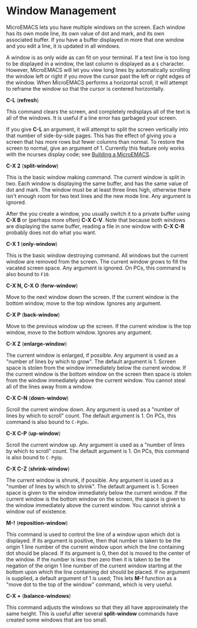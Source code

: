 # Window Management

MicroEMACS lets you have multiple windows on the screen.
Each window has its own mode line,
its own value of dot and mark,
and its own associated buffer.
If you have a buffer displayed in more
that one window and you edit a line, it is updated in all windows.

A window is as only wide as can fit on your terminal.
If a text line is too long to be displayed in a window, the last
column is displayed as a `$` character.  However,
MicroEMACS will let you
view long lines by automatically scrolling the window left or right
if you move the cursor past the left or right edges of the window.
When MicroEMACS performs a horizontal scroll, it will attempt to
reframe the window so that the cursor is centered horizontally.

**C-L** (**refresh**)

This command clears the screen, and completely redisplays all
of the text is all of the windows. It is useful if a line error has garbaged
your screen.

If you give **C-L** an argument, it will attempt to split the
screen vertically into that number of side-by-side pages.  This has the effect
of giving you a screen that has more rows but fewer columns than normal.
To restore the screen to normal, give an argument of 1.
Currently this feature only works with the ncurses display code;
see [Building a MicroEMACS](building.md).

**C-X 2** (**split-window**)

This is the basic window making command. The current window
is split in two. Each window is displaying the same buffer, and has
the same value of dot and mark. The window must be at least three lines
high, otherwise there isn't enough room for two text lines and the
new mode line. Any argument is ignored.

After the you create a window, you usually switch it to a private
buffer using **C-X B**
or (perhaps more often) **C-X C-V**.
Note that because
both windows are displaying the same buffer, reading a file in one
window with **C-X C-R** probably does not do what you want.

**C-X 1** (**only-window**)

This is the basic window destroying command. All windows but
the current window are removed from the screen. The current window grows
to fill the vacated screen space. Any argument is ignored.
On PCs, this command is also bound to `F10`.

**C-X N, C-X O** (**forw-window**)

Move to the next window down the screen.
If the current window
is the bottom window, move to the top window. Ignores any argument.

**C-X P** (**back-window**)

Move to the previous window up the screen. If the current window
is the top window, move to the bottom window. Ignores any argument.

**C-X Z** (**enlarge-window**)

The current window is enlarged, if possible. Any argument is
used as a "number of lines by which to grow". The default argument is 1.
Screen space is stolen from the window immediately below the current
window. If the current window is the bottom window on the screen then
space is stolen from the window immediately above the current window.
You cannot steal all of the lines away from a window.

**C-X C-N** (**down-window**)

Scroll the current window down. Any argument is used as a
"number of lines by which to scroll" count. The default argument is 1.
On PCs, this command is also bound to `C-PgDn`.

**C-X C-P** (**up-window**)

Scroll the current window up. Any argument is used as a
"number of lines by which to scroll" count. The default argument is 1.
On PCs, this command is also bound to `C-PgUp`.

**C-X C-Z** (**shrink-window**)

The current window is shrunk, if possible. Any argument is
used as a "number of lines by which to shrink". The default argument is 1.
Screen space is given to the window immediately below the current window.
If the current window is the bottom window on the screen, the space is
given to the window immediately above the current window. You cannot shrink
a window out of existence.

**M-!** (**reposition-window**)

This command is used to control the line of a window upon
which dot is displayed. If its argument is positive, then that number is
taken to be the origin 1 line number of the current window upon which
the line containing dot should be placed. If its argument is 0, then dot
is moved to the center of the window. If the number is less then zero
then it is taken to be the negation of the origin 1 line number of the
current window starting at the bottom upon which the line containing dot
should be placed. If no argument is supplied, a default argument of 1 is
used; This lets **M-!** function as a "move dot to the top of the window"
command, which is very useful.

**C-X +** (**balance-windows**)

This command adjusts the windows so that they all have approximately
the same height.  This is useful after several **split-window**
commands have created some windows that are too small.
